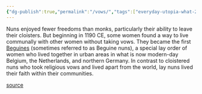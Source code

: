 ```yaml
---
{"dg-publish":true,"permalink":"/vows/","tags":["everyday-utopia-what-2000-years-of-wild-experiments-can-teach-us-about-the-good-life"],"created":"","updated":""}
---
```


Nuns enjoyed fewer freedoms than monks, particularly their ability to leave their cloisters. But beginning in 1190 CE, some women found a way to live communally with other women without taking vows. They became the first [Beguines](https://en.wikipedia.org/wiki/Beguines_and_Beghards#Beguines_(laywomen)) (sometimes referred to as Beguine nuns), a special lay order of women who lived together in urban areas in what is now modern-day Belgium, the Netherlands, and northern Germany. In contrast to cloistered nuns who took religious vows and lived apart from the world, lay nuns lived their faith within their communities. 

[source](https://www.goodreads.com/book/show/62919855-everyday-utopia)